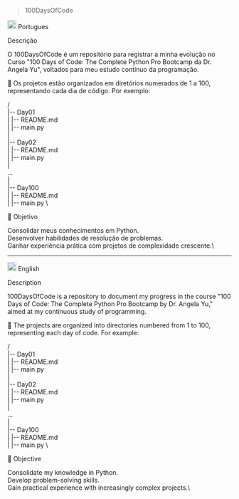 >100DaysOfCode 

<img src="https://images.emojiterra.com/google/noto-emoji/unicode-15.1/color/svg/1f1e7-1f1f7.svg" width="20" /> Portugues 

Descrição 

 O 100DaysOfCode é um repositório para registrar a minha evolução no Curso "100 Days of Code: The Complete Python Pro Bootcamp da  Dr. Angela Yu", voltados para meu estudo contínuo da programação. 

 :file_folder: Os projetos estão organizados em diretórios numerados de 1 a 100, representando cada dia de código. Por exemplo:

/\
|-- Day01 \
|   |-- README.md \
|   |-- main.py \
| \
|-- Day02 \
|   |-- README.md \
|   |-- main.py \
|\
... \
| \
|-- Day100 \
|   |-- README.md \
|   |-- main.py \

:dart: Objetivo 

Consolidar meus conhecimentos em Python.\
Desenvolver habilidades de resolução de problemas.\
Ganhar experiência prática com projetos de complexidade crescente.\

---

<img src="https://images.emojiterra.com/google/noto-emoji/unicode-15.1/color/svg/1f1fa-1f1f8.svg" width="20" /> English 

Description 

100DaysOfCode is a repository to document my progress in the course "100 Days of Code: The Complete Python Pro Bootcamp by Dr. Angela Yu," aimed at my continuous study of programming.

:file_folder: The projects are organized into directories numbered from 1 to 100, representing each day of code. For example: 

/\
|-- Day01 \
|   |-- README.md \
|   |-- main.py \
| \
|-- Day02 \
|   |-- README.md \
|   |-- main.py \
|\
... \
| \
|-- Day100 \
|   |-- README.md \
|   |-- main.py \

:dart: Objective 

Consolidate my knowledge in Python.\
Develop problem-solving skills.\
Gain practical experience with increasingly complex projects.\
